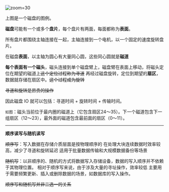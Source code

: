 ![zoom=30](4254862e05b59bf4a26a9b69530083b4.png)

上图是一个磁盘的图例。

**磁盘**可能有一个或多个**盘片**，每个盘片有两面，每面都称为**表面**。

所有盘片都围绕主轴连接在一起，主轴连接到一个电机，以一个固定的速度旋转盘片。

在磁盘**表面**，以主轴为圆心有大量同心圆，这些同心圆就是**磁道**

**每个表面有一个磁头**，磁头连接到单个磁盘臂上，磁盘臂在表面上移动，将磁头定位在期望的磁道上~~这个定位过程称为寻道~~
再经过磁盘旋转，定位到期望的**扇区**，数据就存储在扇区中。~~这个过程成为旋转~~

~~寻道和旋转是昂贵的操作~~

因此磁盘 IO 就可以包括：寻道时间 + 旋转时间 + 传输时间。

`如图`：磁头当前位于最内圈的磁道上（它包含扇区24～35）。下一个磁道包含下一组扇区（12～23），最外面的磁道包含最前面的扇区（0～11）。

-----

**顺序读写与随机读写**

~~顺序写~~：写入数据在存储介质层面是按物理顺序的
在处理大块连续数据时效率较高，减少了寻道和旋转延迟
适用于批量数据传输和大规模数据备份等场景

~~随机写~~：以非顺序的、随机的方式将数据写入存储设备，数据的写入顺序并不依赖于其物理位置。
相对于顺序写来说，由于涉及大量的寻址操作，效率较低
主要用于需要频繁更新、插入或删除数据的场景，如数据库的写入操作。

~~顺序写和随机写并非二选一的关系~~